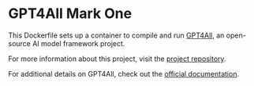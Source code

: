 # GPT4All Mark One

This Dockerfile sets up a container to compile and run [GPT4All](https://www.nomic.ai/gpt4all), an open-source AI model framework project.

For more information about this project, visit the [project repository](https://github.com/fonteeboa/gpt4all-mark-one).

For additional details on GPT4All, check out the [official documentation](https://docs.gpt4all.io).
